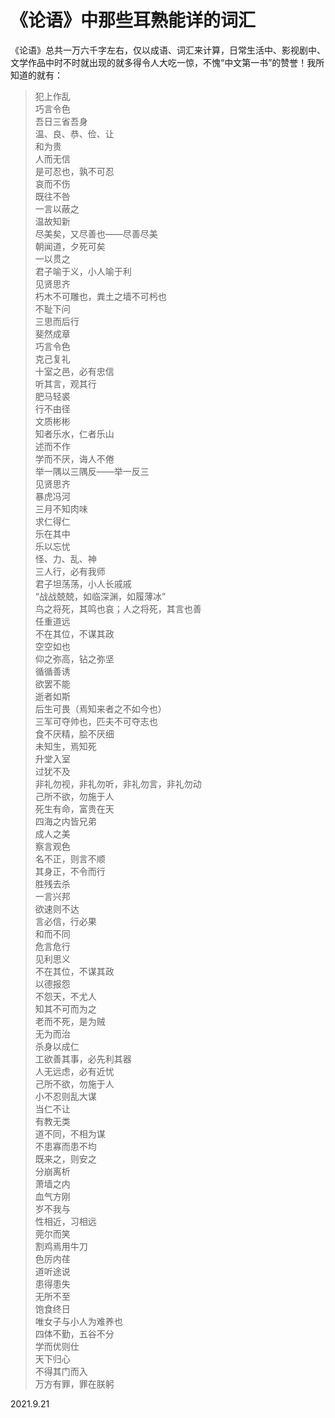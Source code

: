 # 《论语》中那些耳熟能详的词汇
   
《论语》总共一万六千字左右，仅以成语、词汇来计算，日常生活中、影视剧中、文学作品中时不时就出现的就多得令人大吃一惊，不愧“中文第一书”的赞誉！我所知道的就有：   
   
> 犯上作乱   
> 巧言令色   
> 吾日三省吾身   
> 温、良、恭、俭、让   
> 和为贵   
> 人而无信   
> 是可忍也，孰不可忍   
> 哀而不伤   
> 既往不咎   
> 一言以蔽之   
> 温故知新   
> 尽美矣，又尽善也——尽善尽美   
> 朝闻道，夕死可矣   
> 一以贯之   
> 君子喻于义，小人喻于利   
> 见贤思齐   
> 朽木不可雕也，粪土之墙不可杇也   
> 不耻下问   
> 三思而后行   
> 斐然成章   
> 巧言令色   
> 克己复礼   
> 十室之邑，必有忠信   
> 听其言，观其行   
> 肥马轻裘   
> 行不由径   
> 文质彬彬   
> 知者乐水，仁者乐山   
> 述而不作   
> 学而不厌，诲人不倦   
> 举一隅以三隅反——举一反三   
> 见贤思齐   
> 暴虎冯河   
> 三月不知肉味   
> 求仁得仁   
> 乐在其中   
> 乐以忘忧   
> 怪、力、乱、神   
> 三人行，必有我师   
> 君子坦荡荡，小人长戚戚   
> “战战兢兢，如临深渊，如履薄冰”   
> 鸟之将死，其鸣也哀；人之将死，其言也善   
> 任重道远   
> 不在其位，不谋其政   
> 空空如也   
> 仰之弥高，钻之弥坚   
> 循循善诱   
> 欲罢不能   
> 逝者如斯   
> 后生可畏（焉知来者之不如今也）   
> 三军可夺帅也，匹夫不可夺志也   
> 食不厌精，脍不厌细   
> 未知生，焉知死   
> 升堂入室   
> 过犹不及   
> 非礼勿视，非礼勿听，非礼勿言，非礼勿动   
> 己所不欲，勿施于人   
> 死生有命，富贵在天   
> 四海之内皆兄弟   
> 成人之美   
> 察言观色   
> 名不正，则言不顺   
> 其身正，不令而行   
> 胜残去杀   
> 一言兴邦   
> 欲速则不达   
> 言必信，行必果   
> 和而不同   
> 危言危行   
> 见利思义   
> 不在其位，不谋其政   
> 以德报怨   
> 不怨天，不尤人   
> 知其不可而为之   
> 老而不死，是为贼   
> 无为而治   
> 杀身以成仁   
> 工欲善其事，必先利其器   
> 人无远虑，必有近忧   
> 己所不欲，勿施于人   
> 小不忍则乱大谋   
> 当仁不让   
> 有教无类   
> 道不同，不相为谋   
> 不患寡而患不均   
> 既来之，则安之   
> 分崩离析   
> 萧墙之内   
> 血气方刚   
> 岁不我与   
> 性相近，习相远   
> 莞尔而笑   
> 割鸡焉用牛刀   
> 色厉内荏   
> 道听途说   
> 患得患失   
> 无所不至   
> 饱食终日   
> 唯女子与小人为难养也   
> 四体不勤，五谷不分   
> 学而优则仕   
> 天下归心   
> 不得其门而入   
> 万方有罪，罪在朕躬   

2021.9.21